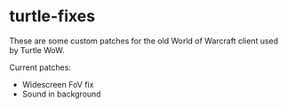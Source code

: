 # turtle-fixes

These are some custom patches for the old World of Warcraft client used by Turtle WoW.

Current patches:
- Widescreen FoV fix
- Sound in background